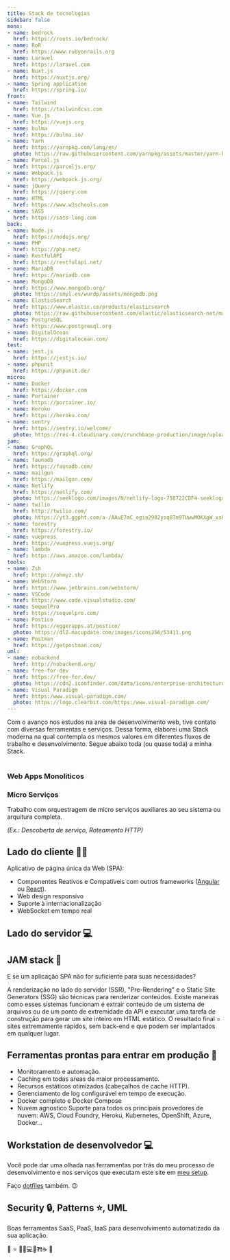 ```yaml
---
title: Stack de tecnologias
sidebar: false
mono:
- name: bedrock
  href: https://roots.io/bedrock/
- name: RoR
  href: https://www.rubyonrails.org
- name: Laravel
  href: https://laravel.com
- name: Nuxt.js
  href: https://nuxtjs.org/
- name: Spring application
  href: https://spring.io/
front:
- name: Tailwind
  href: https://tailwindcss.com
- name: Vue.js
  href: https://vuejs.org
- name: bulma
  href: https://bulma.io/
- name: Yarn
  href: https://yarnpkg.com/lang/en/
  photo: https://raw.githubusercontent.com/yarnpkg/assets/master/yarn-kitten-circle.png
- name: Parcel.js
  href: https://parceljs.org/
- name: Webpack.js
  href: https://webpack.js.org/
- name: jQuery
  href: https://jquery.com
- name: HTML
  href: https://www.w3schools.com
- name: SASS
  href: https://sass-lang.com
back:
- name: Node.js
  href: https://nodejs.org/
- name: PHP
  href: https://php.net/
- name: RestfulAPI
  href: https://restfulapi.net/
- name: MariaDB
  href: https://mariadb.com
- name: MongoDB
  href: https://www.mongodb.org/
  photo: https://smyl.es/wurdp/assets/mongodb.png
- name: ElasticSearch
  href: https://www.elastic.co/products/elasticsearch
  photo: https://raw.githubusercontent.com/elastic/elasticsearch-net/master/build/nuget-icon.png
- name: PostgreSQL
  href: https://www.postgresql.org
- name: DigitalOcean
  href: https://digitalocean.com/
test:
- name: jest.js
  href: https://jestjs.io/
- name: phpunit
  href: https://phpunit.de/
micro:
- name: Docker
  href: https://docker.com
- name: Portainer
  href: https://portainer.io/
- name: Heroku
  href: https://heroku.com/
- name: sentry
  href: https://sentry.io/welcome/
  photo: https://res-4.cloudinary.com/crunchbase-production/image/upload/c_lpad,h_256,w_256,f_auto,q_auto:eco/v1424297929/rhfze61a1pxtxuxny98x.png
jam:
- name: GraphQL
  href: https://graphql.org/
- name: faunadb
  href: https://faunadb.com/
- name: mailgun
  href: https://mailgun.com/
- name: Netlify
  href: https://netlify.com/
  photo: https://seeklogo.com/images/N/netlify-logo-758722CDF4-seeklogo.com.png
- name: twilio
  href: http://twilio.com/
  photo: https://yt3.ggpht.com/a-/AAuE7mC_egia2982ysq8Tm9TUwwMOKXgW_xsHTqiXg=s900-mo-c-c0xffffffff-rj-k-no
- name: forestry
  href: https://forestry.io/
- name: vuepress
  href: https://vuepress.vuejs.org/
- name: lambda
  href: https://aws.amazon.com/lambda/
tools:
- name: Zsh
  href: https://ohmyz.sh/
- name: WebStorm
  href: https://www.jetbrains.com/webstorm/
- name: VSCode
  href: https://www.code.visualstudio.com/
- name: SequelPro
  href: https://sequelpro.com/
- name: Postico
  href: https://eggerapps.at/postico/
  photo: https://dl2.macupdate.com/images/icons256/53411.png
- name: Postman
  href: https://getpostman.com/
uml:
- name: nobackend
  href: http://nobackend.org/
- name: free-for-dev
  href: https://free-for.dev/
  photo: https://cdn2.iconfinder.com/data/icons/enterprise-architecture-togaf-colored/512/Data_architecture-512.png
- name: Visual Paradigm
  href: https:/www.visual-paradigm.com/
  photo: https://logo.clearbit.com/https:/www.visual-paradigm.com/
---
```

Com o avanço nos estudos na area de desenvolvimento web, tive contato com diversas ferramentas e serviços. Dessa forma, elaborei uma Stack moderna na qual contempla os mesmos valores em diferentes fluxos de trabalho e desenvolvimento. Segue abaixo toda (ou quase toda) a minha Stack.</br>
</br>

### Web Apps Monoliticos

<BaseStack group="mono" />

### Micro Serviços

Trabalho com orquestragem de micro serviços auxiliares ao seu sistema ou arquitura completa.

*(Ex.: Descoberta de serviço, Roteamento HTTP)*

<BaseStack group="micro" />

## Lado do cliente 👨‍💻

Aplicativo de página única da Web (SPA):

- Componentes Reativos e Compatíveis com outros frameworks ([Angular](https://angular.io/) ou [React](https://reactjs.org/)).
- Web design responsivo
- Suporte à internacionalização
- WebSocket em tempo real

<BaseStack group="front" />

## Lado do servidor 💻

<BaseStack group="back" />

## JAM stack 🎯

E se um aplicação SPA não for suficiente para suas necessidades?

A renderização no lado do servidor (SSR), "Pre-Rendering" e o Static Site Generators (SSG) são técnicas para renderizar conteúdos. 
 Existe maneiras como esses sistemas funcionam é extrair conteúdo de um sistema de arquivos ou de um ponto de extremidade da API e executar uma tarefa de construção para gerar um site inteiro em HTML estático. O resultado final = sites extremamente rápidos, sem back-end e que podem ser implantados em qualquer lugar.

<BaseStack group="jam" />

## Ferramentas prontas para entrar em produção 🚀

- Monitoramento e automação.
- Caching em todas areas de maior processamento. 
- Recursos estáticos otimizados (cabeçalhos de cache HTTP).
- Gerenciamento de log configurável em tempo de execução.
- Docker completo e Docker Compose
- Nuvem agnostico Suporte para todos os principais provedores de nuvem: AWS, Cloud Foundry, Heroku, Kubernetes, OpenShift, Azure, Docker…

<BaseStack group="prod" />

## Workstation de desenvolvedor ‍💻

Você pode dar uma olhada nas ferramentas por trás do meu processo de desenvolvimento e nos serviços que executam este site em [meu setup](stack).

Faço [dotfiles](https://github.com/thomasgroch/dotfiles) também. 😉

<BaseStack group="tools" />

## Security 🔒, Patterns ⭐, UML 

Boas ferramentas SaaS, PaaS, IaaS para desenvolvimento automatizado da sua aplicação.

<BaseStack group="uml" />


🚧 ⭐️ 🎯📌💻🚀❓❗☕ 📨
